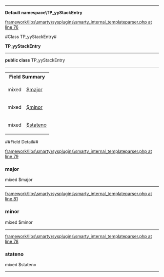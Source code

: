 

- - -

**Default namespace\TP_yyStackEntry**


<a href="https://github.com/JeyDotC/Hirudo/blob/master/framework/libs/smarty/sysplugins/smarty_internal_templateparser.php#L76" target='_blank'>framework\libs\smarty\sysplugins\smarty_internal_templateparser.php at line 76</a>

#Class TP_yyStackEntry#

**TP_yyStackEntry**




- - -

<p><strong>public  class</strong> <span>TP_yyStackEntry</span></p>



<hr />



<table id="summary_field">
<tr><th colspan="2">Field Summary</th></tr>
<tr>
<td><span class='k'></span> <span class='nx'>mixed</span></td>
<td class="description"><p class="name" ><a href="major"> $major</a>
                                </p></td>
</tr>
<tr>
<td><span class='k'></span> <span class='nx'>mixed</span></td>
<td class="description"><p class="name" ><a href="minor"> $minor</a>
                                </p></td>
</tr>
<tr>
<td><span class='k'></span> <span class='nx'>mixed</span></td>
<td class="description"><p class="name" ><a href="stateno"> $stateno</a>
                                </p></td>
</tr>
</table>

##Field Detail##

<a href="https://github.com/JeyDotC/Hirudo/blob/master/framework/libs/smarty/sysplugins/smarty_internal_templateparser.php#L79" target='_blank'>framework\libs\smarty\sysplugins\smarty_internal_templateparser.php at line 79</a>

<h3 id="major">major</h3>
<span class='k'></span> <span class='nx'>mixed</span><span class='no'> $major</span><div class="details">

</div>

- - -


<a href="https://github.com/JeyDotC/Hirudo/blob/master/framework/libs/smarty/sysplugins/smarty_internal_templateparser.php#L81" target='_blank'>framework\libs\smarty\sysplugins\smarty_internal_templateparser.php at line 81</a>

<h3 id="minor">minor</h3>
<span class='k'></span> <span class='nx'>mixed</span><span class='no'> $minor</span><div class="details">

</div>

- - -


<a href="https://github.com/JeyDotC/Hirudo/blob/master/framework/libs/smarty/sysplugins/smarty_internal_templateparser.php#L78" target='_blank'>framework\libs\smarty\sysplugins\smarty_internal_templateparser.php at line 78</a>

<h3 id="stateno">stateno</h3>
<span class='k'></span> <span class='nx'>mixed</span><span class='no'> $stateno</span><div class="details">

</div>

- - -

